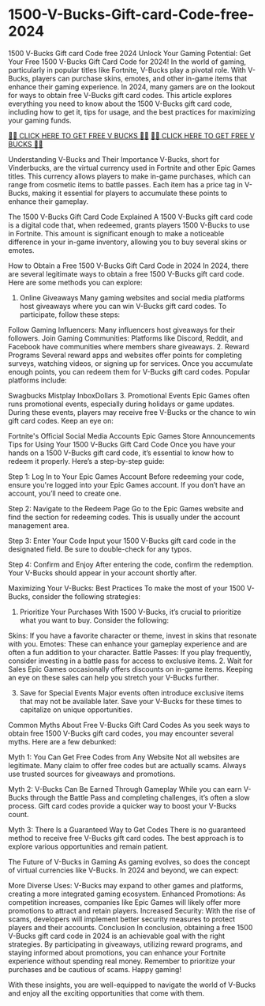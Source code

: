 # 1500-V-Bucks-Gift-card-Code-free-2024
1500 V-Bucks Gift card Code free 2024
Unlock Your Gaming Potential: Get Your Free 1500 V-Bucks Gift Card Code for 2024!
In the world of gaming, particularly in popular titles like Fortnite, V-Bucks play a pivotal role. With V-Bucks, players can purchase skins, emotes, and other in-game items that enhance their gaming experience. In 2024, many gamers are on the lookout for ways to obtain free V-Bucks gift card codes. This article explores everything you need to know about the 1500 V-Bucks gift card code, including how to get it, tips for usage, and the best practices for maximizing your gaming funds.

[🔴🔴 CLICK HERE TO GET FREE V BUCKS 🔴🔴](https://tinyurl.com/5fcf7xtz)
[🔴🔴 CLICK HERE TO GET FREE V BUCKS 🔴🔴](https://tinyurl.com/5fcf7xtz)

Understanding V-Bucks and Their Importance
V-Bucks, short for Vinderbucks, are the virtual currency used in Fortnite and other Epic Games titles. This currency allows players to make in-game purchases, which can range from cosmetic items to battle passes. Each item has a price tag in V-Bucks, making it essential for players to accumulate these points to enhance their gameplay.

The 1500 V-Bucks Gift Card Code Explained
A 1500 V-Bucks gift card code is a digital code that, when redeemed, grants players 1500 V-Bucks to use in Fortnite. This amount is significant enough to make a noticeable difference in your in-game inventory, allowing you to buy several skins or emotes.

How to Obtain a Free 1500 V-Bucks Gift Card Code in 2024
In 2024, there are several legitimate ways to obtain a free 1500 V-Bucks gift card code. Here are some methods you can explore:

1. Online Giveaways
Many gaming websites and social media platforms host giveaways where you can win V-Bucks gift card codes. To participate, follow these steps:

Follow Gaming Influencers: Many influencers host giveaways for their followers.
Join Gaming Communities: Platforms like Discord, Reddit, and Facebook have communities where members share giveaways.
2. Reward Programs
Several reward apps and websites offer points for completing surveys, watching videos, or signing up for services. Once you accumulate enough points, you can redeem them for V-Bucks gift card codes. Popular platforms include:

Swagbucks
Mistplay
InboxDollars
3. Promotional Events
Epic Games often runs promotional events, especially during holidays or game updates. During these events, players may receive free V-Bucks or the chance to win gift card codes. Keep an eye on:

Fortnite's Official Social Media Accounts
Epic Games Store Announcements
Tips for Using Your 1500 V-Bucks Gift Card Code
Once you have your hands on a 1500 V-Bucks gift card code, it’s essential to know how to redeem it properly. Here’s a step-by-step guide:

Step 1: Log In to Your Epic Games Account
Before redeeming your code, ensure you're logged into your Epic Games account. If you don’t have an account, you’ll need to create one.

Step 2: Navigate to the Redeem Page
Go to the Epic Games website and find the section for redeeming codes. This is usually under the account management area.

Step 3: Enter Your Code
Input your 1500 V-Bucks gift card code in the designated field. Be sure to double-check for any typos.

Step 4: Confirm and Enjoy
After entering the code, confirm the redemption. Your V-Bucks should appear in your account shortly after.

Maximizing Your V-Bucks: Best Practices
To make the most of your 1500 V-Bucks, consider the following strategies:

1. Prioritize Your Purchases
With 1500 V-Bucks, it’s crucial to prioritize what you want to buy. Consider the following:

Skins: If you have a favorite character or theme, invest in skins that resonate with you.
Emotes: These can enhance your gameplay experience and are often a fun addition to your character.
Battle Passes: If you play frequently, consider investing in a battle pass for access to exclusive items.
2. Wait for Sales
Epic Games occasionally offers discounts on in-game items. Keeping an eye on these sales can help you stretch your V-Bucks further.

3. Save for Special Events
Major events often introduce exclusive items that may not be available later. Save your V-Bucks for these times to capitalize on unique opportunities.

Common Myths About Free V-Bucks Gift Card Codes
As you seek ways to obtain free 1500 V-Bucks gift card codes, you may encounter several myths. Here are a few debunked:

Myth 1: You Can Get Free Codes from Any Website
Not all websites are legitimate. Many claim to offer free codes but are actually scams. Always use trusted sources for giveaways and promotions.

Myth 2: V-Bucks Can Be Earned Through Gameplay
While you can earn V-Bucks through the Battle Pass and completing challenges, it’s often a slow process. Gift card codes provide a quicker way to boost your V-Bucks count.

Myth 3: There Is a Guaranteed Way to Get Codes
There is no guaranteed method to receive free V-Bucks gift card codes. The best approach is to explore various opportunities and remain patient.

The Future of V-Bucks in Gaming
As gaming evolves, so does the concept of virtual currencies like V-Bucks. In 2024 and beyond, we can expect:

More Diverse Uses: V-Bucks may expand to other games and platforms, creating a more integrated gaming ecosystem.
Enhanced Promotions: As competition increases, companies like Epic Games will likely offer more promotions to attract and retain players.
Increased Security: With the rise of scams, developers will implement better security measures to protect players and their accounts.
Conclusion
In conclusion, obtaining a free 1500 V-Bucks gift card code in 2024 is an achievable goal with the right strategies. By participating in giveaways, utilizing reward programs, and staying informed about promotions, you can enhance your Fortnite experience without spending real money. Remember to prioritize your purchases and be cautious of scams. Happy gaming!

With these insights, you are well-equipped to navigate the world of V-Bucks and enjoy all the exciting opportunities that come with them.
